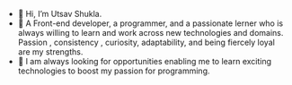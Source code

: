 - 👋 Hi, I’m Utsav Shukla. 
- 🌱  A Front-end developer, a programmer, and a passionate lerner who is always willing to learn and work across new 
      technologies and domains.
      Passion , consistency , curiosity, adaptability, and being fiercely loyal are my strengths.
- 👀 I am always looking for opportunities enabling me to learn exciting technologies to boost my 
      passion for programming.



